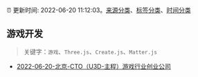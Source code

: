 :alarm_clock: 更新时间: 2022-06-20 11:12:03。[来源分类](../README.md)、[标签分类](../TAGS.md)、[时间分类](../TIMELINE.md)

## 游戏开发


> 关键字：`游戏`、`Three.js`、`Create.js`、`Matter.js`



- [2022-06-20-北京-CTO（U3D-主程）游戏行业创业公司](https://www.v2ex.com/t/860919) 